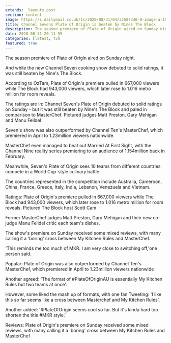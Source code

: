 ```yaml
---
extends: _layouts.post
section: content
image: https://i.dailymail.co.uk/1s/2020/08/31/04/32587340-0-image-a-15_1598844786853.jpg 
title: Channel Sevens Plate of Origin is beaten by Nines The Block 
description: The season premiere of Plate of Origin aired on Sunday night. 
date: 2020-08-31-20-11-59 
categories: [latest, tv] 
featured: true 
--- 
```

The season premiere of Plate of Origin aired on Sunday night.

And while the new Channel Seven cooking show debuted to solid ratings, it was still beaten by Nine's The Block.

According to OzTam, Plate of Origin's premiere pulled in 667,000 viewers while The Block had 943,000 viewers, which later rose to 1.016 metro million for room reveals.

The ratings are in: Channel Seven's Plate of Origin debuted to solid ratings on Sunday - but it was still beaten by Nine's The Block and paled in comparison to MasterChef. Pictured judges Matt Preston, Gary Mehigan and Manu Feildel

Seven's show was also outperformed by Channel Ten's MasterChef, which premiered in April to 1.23million viewers nationwide.

MasterChef even managed to beat out Married At First Sight, with the Channel Nine reality series premiering to an audience of 1.154million back in February.

Meanwhile, Seven's Plate of Origin sees 10 teams from different countries compete in a World Cup-style culinary battle.

The countries represented in the competition include Australia, Cameroon, China, France, Greece, Italy, India, Lebanon, Venezuela and Vietnam.

Ratings: Plate of Origin's premiere pulled in 667,000 viewers while The Block had 943,000 viewers, which later rose to 1.016 metro million for room reveals. Pictured The Block host Scott Cam

Former MasterChef judges Matt Preston, Gary Mehigan and their new co-judge Manu Feildel critic each team's dishes.

The show's premiere on Sunday received some mixed reviews, with many calling it a 'boring' cross between My Kitchen Rules and MasterChef.

'This reminds me too much of MKR. I am very close to switching off,'one person said. 

Popular: Plate of Origin was also outperformed by Channel Ten's MasterChef, which premiered in April to 1.23million viewers nationwide

Another agreed: 'The format of #PlateOfOriginAU is essentially My Kitchen Rules but two teams at once'.

However, some liked the mash up of formats, with one fan Tweeting: 'I like this so far seems like a cross between Masterchef and My Kitchen Rules'.

Another added: '#PlateOfOrigin seems cool so far. But it's kinda hard too shorten the title #MKR style.'

Reviews: Plate of Origin's premiere on Sunday received some mixed reviews, with many calling it a 'boring' cross between My Kitchen Rules and MasterChef

